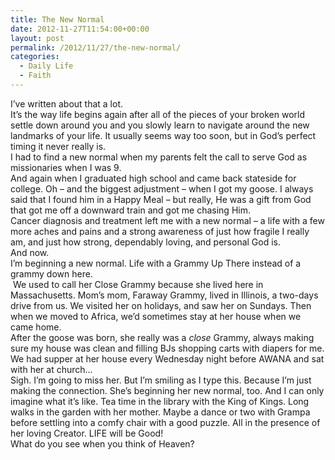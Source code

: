 ```yaml
---
title: The New Normal
date: 2012-11-27T11:54:00+00:00
layout: post
permalink: /2012/11/27/the-new-normal/
categories:
  - Daily Life
  - Faith
---
```




<div>
  I’ve written about that a lot.
</div>

<div>
  It’s the way life begins again after all of the pieces of your broken world settle down around you and you slowly learn to navigate around the new landmarks of your life. It usually seems way too soon, but in God’s perfect timing it never really is.
</div>

<div>
</div>

<div>
  I had to find a new normal when my parents felt the call to serve God as missionaries when I was 9.
</div>

<div>
</div>

<div>
  And again when I graduated high school and came back stateside for college. Oh – and the biggest adjustment – when I got my goose. I always said that I found him in a Happy Meal – but really, He was a gift from God that got me off a downward train and got me chasing Him.
</div>

<div>
</div>

<div>
  Cancer diagnosis and treatment left me with a new normal – a life with a few more aches and pains and a strong awareness of just how fragile I really am, and just how strong, dependably loving, and personal God is.
</div>

<div>
</div>

<div>
  And now.
</div>

<div>
  I’m beginning a new normal. Life with a Grammy Up There instead of a grammy down here.
</div>

<div>
  <span style="mso-spacerun: yes;"> </span>We used to call her Close Grammy because she lived here in Massachusetts. Mom’s mom, Faraway Grammy, lived in Illinois, a two-days drive from us. We visited her on holidays, and saw her on Sundays. Then when we moved to Africa, we’d sometimes stay at her house when we came home.
</div>

<div>
  After the goose was born, she really was a <i style="mso-bidi-font-style: normal;">close</i> Grammy, always making sure my house was clean and filling BJs shopping carts with diapers for me. We had supper at her house every Wednesday night before AWANA and sat with her at church…
</div>

<div>
</div>

<div>
  Sigh. I’m going to miss her. But I’m smiling as I type this. Because I’m just making the connection. She’s beginning her new normal, too. And I can only imagine what it’s like. Tea time in the library with the King of Kings. Long walks in the garden with her mother. Maybe a dance or two with Grampa before settling into a comfy chair with a good puzzle. All in the presence of her loving Creator. LIFE will be Good!
</div>

<div>
</div>

<div>
  What do you see when you think of Heaven?
</div>